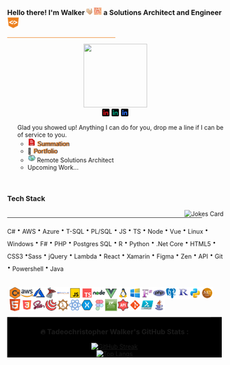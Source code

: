 <h3>Hello there! I'm Walker<img src="https://github.com/tadeochristopher/tadeochristopher/blob/b43aa1a652b5e951c8f18ba5e33f8cdabba24ae2/WavingHandHi.png" width="18" height="18" />&nbsp;<img src="https://github.com/tadeochristopher/tadeochristopher/blob/5d27857840a8ffc6fc6c964bb8131e30afc670dd/CodeAddict.png" width="18" height="18" /> a Solutions Architect and Engineer <img src="https://github.com/tadeochristopher/tadeochristopher/blob/64ce7e44bf4426301b4282657db08f35f9b89e3c/DevIcon.svg" alt="Dev" title="Developer" width="28" height="28" /></h3>
<hr style="width: 50%; text-align: left; margin-left: 0; background: #ed811f; line-height: .5px;" />
<div id="socialLinkedIn" align="center"><img src="https://github.com/tadeochristopher/tadeochristopher/blob/be66ababc7ca9e216a0ec159e29391e7adc86c32/Working---Loop.gif" width="148" height="148" /><br /><a href="https://www.linkedin.com/in/tadeo-christopher-w-30b19820a/" target="_blank"><img src="https://github.com/tadeochristopher/tadeochristopher/blob/cb94fc2709a1bc5d60006ff6ca37c6452e4e4d0e/Louisville.png" width="18" height="18" title="University of Louisville" alt="University of Louisville" /></a>&nbsp;<a href="https://www.linkedin.com/in/apprehensivegent/" target="_blank"><img src="https://github.com/tadeochristopher/tadeochristopher/blob/7b305df07927546b3c5a30ed5d391157b74d981a/Sullivan.png" width="18" height="18" title="Sullivan University" alt="Sullivan University" /></a>&nbsp;<a href="#" target="_blank"><img src="https://github.com/tadeochristopher/tadeochristopher/blob/11d527c1a5b5ec042e40aed99ae9222c22c4a18f/Kentucky.png" width="18" height="18" style="cursor: pointer;" alt="University of Kentucky" title="University of Kentucky" /></a></div>
<ul style="list-style-type: none;">
  <li>Glad you showed up! Anything I can do for you, drop me a line if I can be of service to you.
    <ul style="list-style-type: circle;">
      <li>
        <img src="https://github.com/tadeochristopher/tadeochristopher/blob/5d27857840a8ffc6fc6c964bb8131e30afc670dd/pdfLogo.png" width="18" height="18" /> 
        <a href="https://drive.google.com/file/d/1FJP3g8ca7mdcA87k_bk_mAZORnT_2o5e/view" target="_blank" style="color: #ed811f; text-decoration: none; text-shadow: 2px 0 1px #000111, 0 0 2px #ed811f;">Summation</a>
      </li>
      <li>💼 <a href="https://tadeochristopher.dev" target="_blank" style="color: #ed811f; text-decoration: none; text-shadow: 2px 0 1px #000111, 0 0 2px #ed811f;">Portfolio</a></li>
      <li><img src="https://github.com/tadeochristopher/tadeochristopher/blob/4c3e3aa7049ad1cba40f8ed46c76f6ec9c5ccffe/Remote.png" width="18" height="18" /> Remote Solutions Architect</li>
      <li>Upcoming Work...</li>
    </ul>
  </li>
</ul>
<br />
<h3>Tech Stack</h3><img src="https://readme-jokes.vercel.app/api?hideBorder" alt="Jokes Card" theme="calm" align="right" borderColor=%ed811f />
<hr style="width: 90%;" />
           <p dir="auto">C# <b style="font-size: 18pt;">&middot;</b> AWS <b style="font-size: 18pt;">&middot</b> Azure <b style="font-size: 18pt;">&middot;</b> T-SQL <b style="font-size: 18pt;">&middot;</b> PL/SQL <b style="font-size: 18pt;">&middot;</b> JS <b style="font-size: 18pt;">&middot;</b> TS <b style="font-size: 18pt;">&middot;</b> Node <b style="font-size: 18pt;">&middot;</b> Vue <b style="font-size: 18pt;">&middot;</b> Linux <b style="font-size: 18pt;">&middot;</b> Windows <b style="font-size: 18pt;">&middot;</b> F# <b style="font-size: 18pt;">&middot;</b> PHP <b style="font-size: 18pt;">&middot;</b> Postgres SQL <b style="font-size: 18pt;">&middot;</b> R <b style="font-size: 18pt;">&middot;</b> Python <b style="font-size: 18pt;">&middot;</b> .Net Core <b style="font-size: 18pt;">&middot;</b> HTML5 <b style="font-size: 18pt;">&middot;</b> CSS3 <b style="font-size: 18pt">&middot;</b>Sass <b style="font-size: 18pt">&middot</b> jQuery <b style="font-size: 18pt">&middot</b> Lambda <b style="font-size: 18pt">&middot</b> React <b style="font-size: 18pt">&middot</b> Xamarin <b style="font-size: 18pt">&middot</b> Figma <b style="font-size: 18pt">&middot</b> Zen <b style="font-size: 18pt">&middot</b> API <b style="font-size: 18pt">&middot</b> Git <b style="font-size: 18pt">&middot</b> Powershell <b style="font-size: 18pt">&middot</b> Java</p>
<br />
<div style="display: flex; flex-wrap: wrap; padding: 0 4px; pointer-events: none;">
  <img src="https://github.com/tadeochristopher/tadeochristopher/blob/4c3e3aa7049ad1cba40f8ed46c76f6ec9c5ccffe/icons8-c-sharp-logo.svg" alt="C-Sharp" title="C-Sharp" width="28" height="28" style="pointer-events: none;" />
  <img src="https://github.com/tadeochristopher/tadeochristopher/blob/78f87e6e68fa368bacbe8b5f070b05d26a260cac/icons8-amazon-web-services.svg" alt="AWS" title="AWS" width="28" height="28" />
  <img src="https://github.com/tadeochristopher/tadeochristopher/blob/4c3e3aa7049ad1cba40f8ed46c76f6ec9c5ccffe/icons8-azure.svg" alt="Azure" title="Azure" width="28" height="28" />
  <img src="https://github.com/tadeochristopher/tadeochristopher/blob/78f87e6e68fa368bacbe8b5f070b05d26a260cac/icons8-microsoft-sql-server.svg" alt="T-SQL" title="T-SQL" width="28" height="28" />
  <img src="https://github.com/tadeochristopher/tadeochristopher/blob/78f87e6e68fa368bacbe8b5f070b05d26a260cac/icons8-oracle-logo.svg" alt="Oracle" title="Oracle" width="28" height="28" />
  <img src="https://github.com/tadeochristopher/tadeochristopher/blob/78f87e6e68fa368bacbe8b5f070b05d26a260cac/icons8-javascript.svg" alt="Javascript" title="Javascript" width="28" height="28" />
  <img src="https://github.com/tadeochristopher/tadeochristopher/blob/78f87e6e68fa368bacbe8b5f070b05d26a260cac/icons8-typescript.svg" alt="Typescript" title="Typescript" width="28" height="28" />
  <img src="https://github.com/tadeochristopher/tadeochristopher/blob/78f87e6e68fa368bacbe8b5f070b05d26a260cac/icons8-nodejs.svg" alt="Node" title="Node" width="28" height="28" />
  <img src="https://github.com/tadeochristopher/tadeochristopher/blob/78f87e6e68fa368bacbe8b5f070b05d26a260cac/icons8-vue-js.svg" alt="Vue" title="Vue" width="28" height="28" />
  <img src="https://github.com/tadeochristopher/tadeochristopher/blob/fb27403da747bd485c64671f3f43fcbb32489573/icons8-linux-48.png" alt="Linux" title="Linux" width="28" height="28" />
  <img src="https://github.com/tadeochristopher/tadeochristopher/blob/fb27403da747bd485c64671f3f43fcbb32489573/icons8-windows-10.svg" alt="Windows" title="Windows" width="28" height="28" />
  <img src="https://github.com/tadeochristopher/tadeochristopher/blob/51cb4dc7463ccbe86d5a67b67920997b442eda82/logo-F-Sharp.png" alt="F-Sharp" title="F-Sharp" width="28" height="28" />
  <img src="https://raw.githubusercontent.com/github/explore/80688e429a7d4ef2fca1e82350fe8e3517d3494d/topics/php/php.png" alt="PHP" title="PHP" width="28" height="28" />
  <img src="https://github.com/tadeochristopher/tadeochristopher/blob/8de4d0b41b9e6af215c793a9a5689eef6cb17c91/icons8-postgresql.svg" alt="Postgres SQL" title="Postgres SQL" width="28" height="28" />
  <img src="https://github.com/tadeochristopher/tadeochristopher/blob/2fe44364da9234ddd91702e977fe526d788180b5/RProgramming.png" alt="R programming" title="R programming" width="28" height="28" />
  <img src="https://github.com/tadeochristopher/tadeochristopher/blob/00d6ac4ea1580b2dede9a6df4513dec1887ce99d/icons8-python-94.png" alt="Python" title="Python" width="28" height="28" />
  <img src="https://github.com/tadeochristopher/tadeochristopher/blob/f5282d5d844cc3f01e6af84961b7db8a316c1bba/icons8-.net-framework.svg" alt="Dot Net Core" title="Dot Net Core" width="28" height="28" />
  <img src="https://github.com/tadeochristopher/tadeochristopher/blob/78f87e6e68fa368bacbe8b5f070b05d26a260cac/icons8-html-5-is-a-software-solution-stack-that-defines-the-properties-and-behaviors-of-web-page-48.png" alt="HTML 5" title="HTML 5" width="28" height="28" />
  <img src="https://github.com/tadeochristopher/tadeochristopher/blob/78f87e6e68fa368bacbe8b5f070b05d26a260cac/icons8-css3.svg" alt="CSS 3" title="CSS 3" width="28" height="28" />
  <img src="https://github.com/tadeochristopher/tadeochristopher/blob/78f87e6e68fa368bacbe8b5f070b05d26a260cac/icons8-sass.svg" alt="Sass" title="Sass" width="28" height="28" />
  <img src="https://github.com/tadeochristopher/tadeochristopher/blob/78f87e6e68fa368bacbe8b5f070b05d26a260cac/icons8-jquery.svg" alt="jQuery" title="jQuery" width="28" height="28" />
  <img src="https://github.com/tadeochristopher/tadeochristopher/blob/858ac8915273c32f534f7a83b24e49a896c7f072/icons8-lambda-48.png" alt="Lambda" title="Lambda" width="28" height="28" />
  <img src="https://github.com/tadeochristopher/tadeochristopher/blob/858ac8915273c32f534f7a83b24e49a896c7f072/icons8-react.svg" alt="React" title="React" width="28" height="28" />
  <img src="https://github.com/tadeochristopher/tadeochristopher/blob/78f87e6e68fa368bacbe8b5f070b05d26a260cac/icons8-xamarin.svg" alt="Xamarin" title="Xamarin" width="28" height="28" />
  <img src="https://github.com/tadeochristopher/tadeochristopher/blob/78f87e6e68fa368bacbe8b5f070b05d26a260cac/icons8-figma.svg" alt="Figma" title="Figma" width="28" height="28" />
  <img src="https://github.com/tadeochristopher/tadeochristopher/blob/4cbb20da3038abbc003d9b4128ff137c84263640/zf2-zce-logo.gif" alt="Zen Framework" title="Zen Framework" width="28" height="28" />
  <img src="https://github.com/tadeochristopher/tadeochristopher/blob/78f87e6e68fa368bacbe8b5f070b05d26a260cac/icons8-rest-api-48.png" alt="Rest" title="Rest" width="28" height="28" />
  <img src="https://github.com/tadeochristopher/tadeochristopher/blob/56346fcd9c3e5bf546e95b9de3143b04542a8ce1/icons8-git.svg" alt="Git" title="Git" width="28" height="28" />
  <img src="https://github.com/tadeochristopher/tadeochristopher/blob/56346fcd9c3e5bf546e95b9de3143b04542a8ce1/icons8-powershell-ise.svg" alt="Powershell" title="Powershell" width="28" height="28" />
  <img src="https://github.com/tadeochristopher/tadeochristopher/blob/da27c003e38af701e4666c540b027774e3d688a7/icons8-java.svg" alt="Java" title="Java" width="28" height="28" />
</div>
<div style="background-color: #000; width: 500px;" align="center">
 <hr style="width: 90%" />

### :fire: Tadeochristopher Walker's GitHub Stats :
 [![GitHub Streak](http://github-readme-streak-stats.herokuapp.com?user=tadeochristopher&theme=dark&background=171c28&border=ed811f)](https://git.io/streak-stats)
<br />
[![Top Langs](https://github-readme-stats.vercel.app/api/top-langs/?username=tadeochristopher&langs_count=10&border_color=ed811f&theme=radical&title_color=ed811f&custom_title=Usage)](https://github.com/tadeochristopher/github-readme-stats)
</div>
<br />
<div align="right" style="Background-color: #ff0055;">
 <!-- Markdown -->
  
</div>
<!---
tadeochristopher/tadeochristopher is a ✨ special ✨ repository because its `README.md` (this file) appears on your GitHub profile.
You can click the Preview link to take a look at your changes.
--->    
